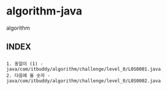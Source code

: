 # algorithm-java
algorithm

## INDEX

###
    1. 옹알이 (1) - java/com/itbuddy/algorithm/challenge/level_0/L0S0001.java
    2. 다음에 올 숫자 - java/com/itbuddy/algorithm/challenge/level_0/L0S0002.java